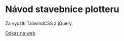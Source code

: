 # Návod stavebnice plotteru 
Za využití TailwindCSS a jQuery.

[Odkaz na web](https://plotter.okajj.me/)
